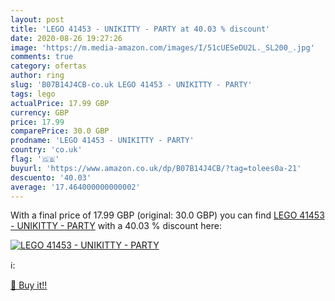 ```yaml
---
layout: post
title: 'LEGO 41453 - UNIKITTY - PARTY at 40.03 % discount'
date: 2020-08-26 19:27:26
image: 'https://m.media-amazon.com/images/I/51cUESeDU2L._SL200_.jpg'
comments: true
category: ofertas
author: ring
slug: 'B07B14J4CB-co.uk LEGO 41453 - UNIKITTY - PARTY'
tags: lego
actualPrice: 17.99 GBP
currency: GBP
price: 17.99
comparePrice: 30.0 GBP
prodname: 'LEGO 41453 - UNIKITTY - PARTY'
country: 'co.uk'
flag: '🇬🇧'
buyurl: 'https://www.amazon.co.uk/dp/B07B14J4CB/?tag=tolees0a-21'
descuento: '40.03'
average: '17.464000000000002'
---
```


With a final price of 17.99 GBP (original: 30.0 GBP) you can find [LEGO 41453 - UNIKITTY - PARTY](https://www.amazon.co.uk/dp/B07B14J4CB/?tag=tolees0a-21) with a  40.03 % discount here:

[![LEGO 41453 - UNIKITTY - PARTY](https://m.media-amazon.com/images/I/51cUESeDU2L._SL200_.jpg)](https://www.amazon.co.uk/dp/B07B14J4CB/?tag=tolees0a-21)

ℹ️:


[🛒 Buy it!!](https://www.amazon.co.uk/dp/B07B14J4CB/?tag=tolees0a-21)
